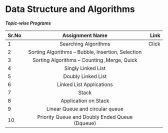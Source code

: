# Data Structure and Algorithms 

***Topic-wise Programs***

| Sr.No |               Assignment Name                    | Link  |
| ------|:------------------------------------------------:| -----:|
| 1     |Searching Algorithms                              | Click |
| 2     |Sorting Algorithms – Bubble, Insertion, Selection |       |
| 3     |Sorting Algorithms – Counting ,Merge, Quick       |       |
| 4     |Singly Linked List                                |       |
| 5     |Doubly Linked List                                |       |
| 6     |Linked List Applications                          |       |
| 7     |Stack                                             |       |
| 8     |Application on Stack                              |       |
| 9     |Linear Queue and circular queue                   |       |
|10     |Priority Queue and Doubly Ended Queue (Dqueue)    |       |

 

